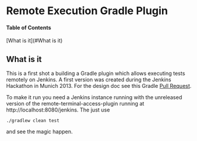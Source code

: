 Remote Execution Gradle Plugin
==================

#### Table of Contents  
[What is it](#What is it)  

What is it
----------

This is a first shot a building a Gradle plugin which allows executing tests remotely on Jenkins. A first version was created during the Jenkins Hackathon in Munich 2013. For the design doc see this Gradle [Pull Request](https://github.com/gradle/gradle/pull/163).

To make it run you need a Jenkins instance running with the unreleased version of the remote-terminal-access-plugin running at http://localhost:8080/jenkins.
The just use
```
./gradlew clean test
```

and see the magic happen.
